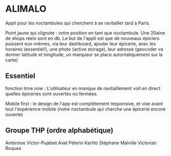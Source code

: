 # ALIMALO

Appli pour les noctambules qui cherchent à se ravitailler tard à Paris.

Point jaune qui clignote : votre position en tant que noctambule. Une 20aine de shops réels sont en db. Le but de l'appli est que de nouveaux épiciers puissent eux-mêmes, via leur dashboard, ajouter leur épicerie, avec les horaires (essentiel!), une photo (active storage), leur adresse (geocoder va donner latitude et longitude, un marqueur se place automatiquement sur la carte)

## Essentiel 
fonction time.now : L'utilisateur en manque de ravitaillement voit en direct quelles épiceries sont ouvertes ou fermées.

Mobile first : le design de l'app est complètement responsive, et vise avant tout l'expérience mobile (notre noctambule qui cherche une épicerie encore ouverte)


## Groupe THP (ordre alphabétique)
Ambroise Victor-Pujebet
Axel Pélerin
Karlito
Stéphane Malville
Victorian Roques
